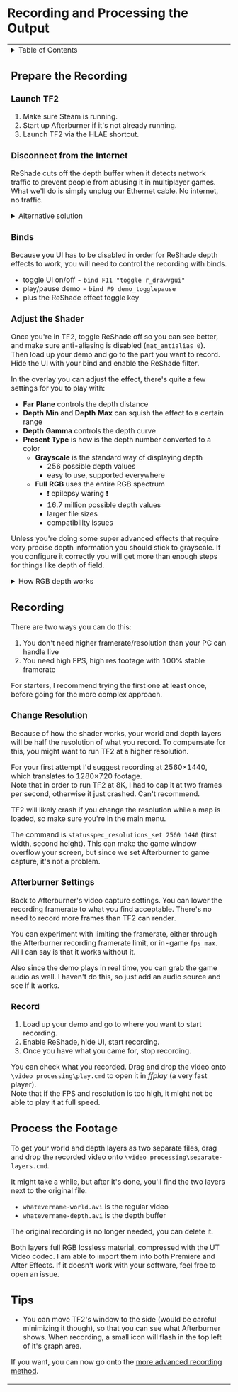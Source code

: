 # Recording and Processing the Output

<table><tbody><tr>
<td><details><summary>Table of Contents</summary>

- [Recording and Processing the Output](#recording-and-processing-the-output)
	- [Prepare the Recording](#prepare-the-recording)
		- [Launch TF2](#launch-tf2)
		- [Disconnect from the Internet](#disconnect-from-the-internet)
		- [Binds](#binds)
		- [Adjust the Shader](#adjust-the-shader)
	- [Recording](#recording)
		- [Change Resolution](#change-resolution)
		- [Afterburner Settings](#afterburner-settings)
		- [Record](#record)
	- [Process the Footage](#process-the-footage)
	- [Tips](#tips)

</details>

## Prepare the Recording

### Launch TF2
1. Make sure Steam is running.
2. Start up Afterburner if it's not already running.
3. Launch TF2 via the HLAE shortcut.

### Disconnect from the Internet

ReShade cuts off the depth buffer when it detects network traffic
to prevent people from abusing it in multiplayer games.  
What we'll do is simply unplug our Ethernet cable. No internet, no traffic.

<details><summary>Alternative solution</summary>

You can get around this restriction by building ReShade from source yourself,
with the network check disabled. The ReShade people are against this,
so if you do, please don't distribute it.

From [ReShade forums](https://reshade.me/forum/general-discussion/5349-reshade-custom-build-z-buffer-enabled):
> The reason the depth buffer is disabled in online games is because it _can_ be
> abused and used to cheat, and you don't need a lot of imagination to understand how.
>
> And the reason this is a bad thing is that if people use ReShade to cheat,
> it will be outright banned by online games both now and in the future.
> A very tiny minority of talentless cheaters will ruin it for everybody else.
>
> You really _don't_ want to compile and distribute these,
> otherwise DE _will_ ban ReShade and then you won't be able to use sharpening,
> LUTs, anti-aliasing or any other ReShade feature at all.
> You'll be forced to play the game without ReShade and all that it offers
> -- and not just you, all the thousands of others using ReShade to improve
> the look of their game.
>
> So please don't do it. 
</details>

### Binds


Because you UI has to be disabled in order for ReShade depth effects
to work, you will need to control the recording with binds.

- toggle UI on/off - `bind F11 "toggle r_drawvgui"`
- play/pause demo - `bind F9 demo_togglepause`
- plus the ReShade effect toggle key

### Adjust the Shader

Once you're in TF2, toggle ReShade off so you can see better,
and make sure anti-aliasing is disabled (`mat_antialias 0`).  
Then load up your demo and go to the part you want to record.
Hide the UI with your bind and enable the ReShade filter.

In the overlay you can adjust the effect, there's quite a few settings
for you to play with:
- **Far Plane** controls the depth distance
- **Depth Min** and **Depth Max** can squish the effect to a certain range
- **Depth Gamma** controls the depth curve
- **Present Type** is how is the depth number converted to a color
	- **Grayscale** is the standard way of displaying depth
		- 256 possible depth values
		- easy to use, supported everywhere
	- **Full RGB** uses the entire RGB spectrum 
		- &#x2757; epilepsy waring &#x2757;
		- 16.7 million possible depth values
		- larger file sizes
		- compatibility issues
		
Unless you're doing some super advanced effects that require very precise
depth information you should stick to grayscale. If you configure it correctly
you will get more than enough steps for things like depth of field.

<details><summary>How RGB depth works</summary>
The standard RGB format has 24 bits of information, 8 for each channel.
If we represent the depth as a 24 bit integer (0 being the closest
and it's max value being the furthest), we can then split it into three
8 bit parts. Those can be mapped to the red, green, and blue channels.

To extract the depth from the RGB value, use the following formula.
This will give you a decimal number between 0 (close) and 1 (far away).
```
depth = (red * 256^2 + green * 256 + blue) / (256^3 - 1)
```
I use a [plugin called tl_math](https://github.com/crazylafo/AE_tl_math) to do this
in After Effects. If you edit with something else, you're on your own.

<table>
<td><div style="text-align:center">
<img src="images/depth-fx-example.png"/>
<p><sub>Upward + full RGB depth + After Effects + tl_math</sub></p>
</td></div>
</table>
</details>

## Recording

There are two ways you can do this:
1. You don't need higher framerate/resolution than your PC can handle live
2. You need high FPS, high res footage with 100% stable framerate

For starters, I recommend trying the first one at least once,
before going for the more complex approach.

### Change Resolution

Because of how the shader works, your world and depth layers will be
half the resolution of what you record. To compensate for this,
you might want to run TF2 at a higher resolution.

For your first attempt I'd suggest recording at 2560×1440,
which translates to 1280×720 footage.  
Note that in order to run TF2 at 8K, I had to cap it at two frames per second,
otherwise it just crashed. Can't recommend.

TF2 will likely crash if you change the resolution while a map is loaded,
so make sure you're in the main menu.

The command is `statusspec_resolutions_set 2560 1440` (first width, second height).
This can make the game window overflow your screen,
but since we set Afterburner to game capture, it's not a problem.

### Afterburner Settings

Back to Afterburner's video capture settings. You can lower the recording
framerate to what you find acceptable. There's no need to record more frames
than TF2 can render.

You can experiment with limiting the framerate, either through the Afterburner
recording framerate limit, or in-game `fps_max`. All I can say is that it
works without it.

Also since the demo plays in real time, you can grab the game audio as well.
I haven't do this, so just add an audio source and see if it works.

### Record

1. Load up your demo and go to where you want to start recording.
2. Enable ReShade, hide UI, start recording.
3. Once you have what you came for, stop recording.

You can check what you recorded. Drag and drop the video onto
`\video processing\play.cmd` to open it in _ffplay_
(a very fast player).  
Note that if the FPS and resolution is too high, it might not be able to play
it at full speed.

## Process the Footage

To get your world and depth layers as two separate files,
drag and drop the recorded video onto
`\video processing\separate-layers.cmd`.

It might take a while, but after it's done, you'll find
the two layers next to the original file:
- `whatevername-world.avi` is the regular video
- `whatevername-depth.avi` is the depth buffer

The original recording is no longer needed, you can delete it.

Both layers full RGB lossless material, compressed with
the UT Video codec. I am able to import them into
both Premiere and After Effects. If it doesn't work with
your software, feel free to open an issue.

## Tips

- You can move TF2's window to the side (would be careful minimizing it though),
  so that you can see what Afterburner shows. When recording, a small icon will
	flash in the top left of it's graph area.

If you want, you can now go onto the
[more advanced recording method](guide/advanced-recording.md).
